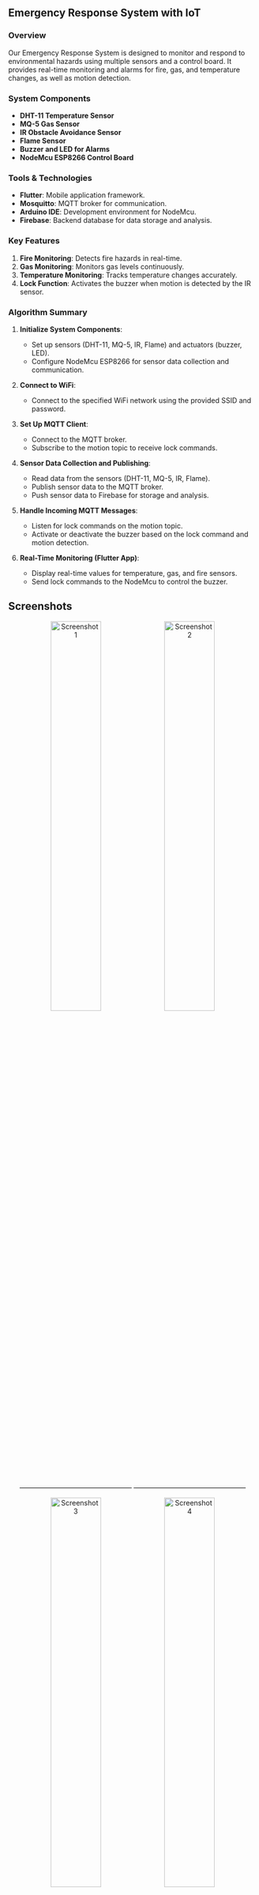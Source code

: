 ## Emergency Response System with IoT

### Overview
Our Emergency Response System is designed to monitor and respond to environmental hazards using multiple sensors and a control board. It provides real-time monitoring and alarms for fire, gas, and temperature changes, as well as motion detection.

### System Components
- **DHT-11 Temperature Sensor**
- **MQ-5 Gas Sensor**
- **IR Obstacle Avoidance Sensor**
- **Flame Sensor**
- **Buzzer and LED for Alarms**
- **NodeMcu ESP8266 Control Board**

### Tools & Technologies
- **Flutter**: Mobile application framework.
- **Mosquitto**: MQTT broker for communication.
- **Arduino IDE**: Development environment for NodeMcu.
- **Firebase**: Backend database for data storage and analysis.

### Key Features
1. **Fire Monitoring**: Detects fire hazards in real-time.
2. **Gas Monitoring**: Monitors gas levels continuously.
3. **Temperature Monitoring**: Tracks temperature changes accurately.
4. **Lock Function**: Activates the buzzer when motion is detected by the IR sensor.

### Algorithm Summary

1. **Initialize System Components**:
   - Set up sensors (DHT-11, MQ-5, IR, Flame) and actuators (buzzer, LED).
   - Configure NodeMcu ESP8266 for sensor data collection and communication.

2. **Connect to WiFi**:
   - Connect to the specified WiFi network using the provided SSID and password.

3. **Set Up MQTT Client**:
   - Connect to the MQTT broker.
   - Subscribe to the motion topic to receive lock commands.

4. **Sensor Data Collection and Publishing**:
   - Read data from the sensors (DHT-11, MQ-5, IR, Flame).
   - Publish sensor data to the MQTT broker.
   - Push sensor data to Firebase for storage and analysis.

5. **Handle Incoming MQTT Messages**:
   - Listen for lock commands on the motion topic.
   - Activate or deactivate the buzzer based on the lock command and motion detection.

6. **Real-Time Monitoring (Flutter App)**:
   - Display real-time values for temperature, gas, and fire sensors.
   - Send lock commands to the NodeMcu to control the buzzer.
## Screenshots

<p align="center">
  <img src="https://github.com/Ahmedzaid16/iot_emergancy_Response_System/assets/84353686/9089011d-0899-4d03-ac91-b0a19071b37e" alt="Screenshot 1" width="45%" style="border-bottom: 1px solid black; margin-bottom: 5px;"/>
  <img src="https://github.com/Ahmedzaid16/iot_emergancy_Response_System/assets/84353686/dcfa2272-4100-44d5-a3f7-37e161d634eb" alt="Screenshot 2" width="45%" style="border-bottom: 1px solid black; margin-bottom: 5px;"/>
</p>

<p align="center">
  <img src="https://github.com/Ahmedzaid16/iot_emergancy_Response_System/assets/84353686/5a5dd136-6f6f-4f7d-b2d1-eca55868c606" alt="Screenshot 3" width="45%" style="border-bottom: 1px solid black; margin-bottom: 5px;"/>
  <img src="https://github.com/Ahmedzaid16/iot_emergancy_Response_System/assets/84353686/512af01d-7c3e-48fb-90b7-0b567a07cb81" alt="Screenshot 4" width="45%" style="border-bottom: 1px solid black; margin-bottom: 5px;"/>
</p>

